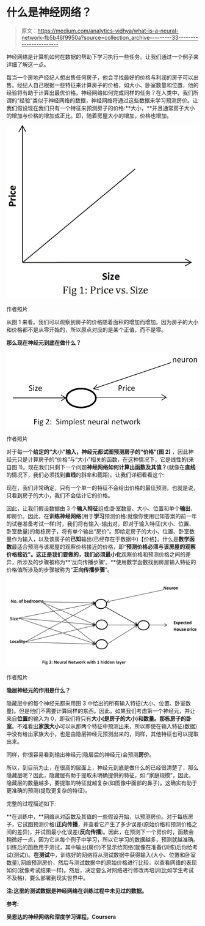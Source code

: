 # 什么是神经网络？

> 原文：<https://medium.com/analytics-vidhya/what-is-a-neural-network-fb5b46f9950a?source=collection_archive---------33----------------------->

神经网络是计算机如何在数据的帮助下学习执行一些任务。让我们通过一个例子来详细了解这一点。

每当一个房地产经纪人想出售任何房子，他会寻找最好的价格与利润的房子可以出售。经纪人自己根据一些特征来计算房子的价格，如大小、卧室数量和位置，他的经验将有助于计算出最优价格。神经网络如何完成同样的任务？在人类中，我们所谓的“经验”类似于神经网络的数据，神经网络将通过这些数据来学习预测房价。让我们假设现在我们只有一个特征来预测房子的价格:**大小，**并且通常房子大小的增加与价格的增加成正比。即，随着房屋大小的增加，价格也增加。

![](img/7e4c448610cb604d3f3763177d15c930.png)

作者照片

从图 1 来看。我们可以观察到房子的价格随着面积的增加而增加。因为房子的大小和价格都不是从零开始的，所以原点对应的是某个正值，而不是零。

**那么现在神经元到底在做什么？**

![](img/b5715bf05692f6c4f05a224460b0fd27.png)

作者照片

对于每一个**给定的“大小”输入，神经元都试图预测房子的“价格”(图 2)** ，因此神经元只是计算房子的“价格”与“大小”相关的函数，在这种情况下，它是线性的(来自图 1)。现在我们只剩下一个问题**神经网络如何计算出函数及其值？**(就像在**直线**的情况下，我们必须找到**直线**的斜率和截距)。让我们详细看看这个:

现在，我们非常确定，只有一个单一的特征不会给出价格的最佳预测，也就是说，只看到房子的大小，我们不会估计它的价格。

因此，让我们假设数据由 3 个**输入特征**组成:卧室数量、大小、位置和单个**输出**，即房价。因此，在**训练神经网络**(用于**学习**预测价格:就像你使用已知答案的前一年的试卷准备考试一样)时，我们将有输入-输出对，即对于输入特征(大小、位置、卧室数量)的每栋房子，将有单个输出“房价”。即给定房子的大小、位置、卧室数量作为输入，以及该房子的**已知**输出(已经存在于数据中)【价格】。什么是**数学函数**最适合预测与该房屋的观察价格接近的价格，即“**预测价格必须与该房屋的观察价格接近”。**这正是我们要做的，我们必须**最小化**观察价格和预测价格之间的差异，所涉及的步骤被称为**‘反向传播步骤’。**使用数学函数找到房屋输入特征的价格值所涉及的步骤被称为“**正向传播步骤**”。

![](img/85c0e40285333a1e526d0549673636f6.png)

作者照片

**隐层神经元的作用是什么？**

隐藏层中的每个神经元都采用图 3 中给出的所有输入特征(大小、位置、卧室数量)。但是他们不需要计算同样的东西。因此，如果我们考虑第一个神经元，并让来自**位置**的输入为 0，即我们将只有**大小(**是房子**的大小)**和**数量。那栋房子的卧室**。不难看出**家族大小**可以从那两个特征中预测出来，所以即使在输入特征(数据)中没有给出家族大小，也是由隐层神经元预测出来的，同样，其他特征也可以提取出来。

同样，你很容易看到输出神经元(隐层后的神经元)会预测**房价**。

所以，到目前为止，在很高的层面上，神经元到底是做什么的已经很清楚了，那么隐藏层呢？因此，隐藏层有助于提取未明确提供的特征，如:“家庭规模”，因此，隐藏层的数量越多，要提取的特征就越复杂(如图像中面部的鼻子)。这确实有助于更准确的预测(提取更复杂的特征)。

完整的过程描述如下:

**在训练中，**网络从对函数及其值的一些假设开始，以预测房价。对于每栋房子，它试图预测价格(**正向传播**，并查看它产生了多少误差(原始价格和预测价格之间的差异)，并试图最小化误差(**反向传播**)。因此，在预测下一个房价时，函数会稍微好一点，因为它从每个例子中学习，所以它学习的数据越多，预测就越准确。训练后的函数用于测试，其中输出(房价)不显示给网络(就像在准备(训练)后你给考试(测试))。**在测试**中，训练好的网络将从测试数据中获得输入(大小、位置和卧室数量),网络预测房价，然后与测试数据中的原始价格进行比较，以查看网络的表现如何(就像考试结果一样)。然后，决定要么对网络进行修改再培训(比如学生考试不及格)，要么部署到现实世界中。

**注:这里的测试数据是神经网络在训练过程中未见过的数据。**

**参考:**

**吴恩达的神经网络和深度学习课程，Coursera**